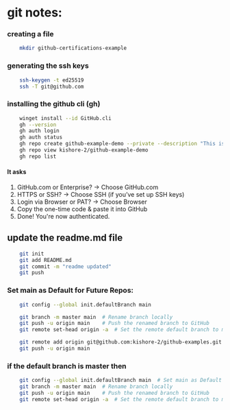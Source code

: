 # git notes:

### creating a file

```bash
    mkdir github-certifications-example
```

### generating the ssh keys

```bash
    ssh-keygen -t ed25519
    ssh -T git@github.com
```

### installing the github cli (gh)

```bash
    winget install --id GitHub.cli
    gh --version
    gh auth login
    gh auth status
    gh repo create github-example-demo --private --description "This is my GitHub CLI repo"
    gh repo view kishore-2/github-example-demo
    gh repo list

```

#### It asks

1. GitHub.com or Enterprise? → Choose GitHub.com
2. HTTPS or SSH? → Choose SSH (if you’ve set up SSH keys)
3. Login via Browser or PAT? → Choose Browser
4. Copy the one-time code & paste it into GitHub
5. Done! You're now authenticated.

## update the readme.md file

```bash
    git init
    git add README.md
    git commit -m "readme updated"
    git push
```

### Set main as Default for Future Repos:

```bash
    git config --global init.defaultBranch main

    git branch -m master main  # Rename branch locally
    git push -u origin main    # Push the renamed branch to GitHub
    git remote set-head origin -a  # Set the remote default branch to main

```
```bash
    git remote add origin git@github.com:kishore-2/github-examples.git
    git push -u origin main 
```

### if the default branch is master then

```bash
    git config --global init.defaultBranch main  # Set main as Default for Future Repos
    git branch -m master main  # Rename branch locally
    git push -u origin main    # Push the renamed branch to GitHub
    git remote set-head origin -a  # Set the remote default branch to main
```
